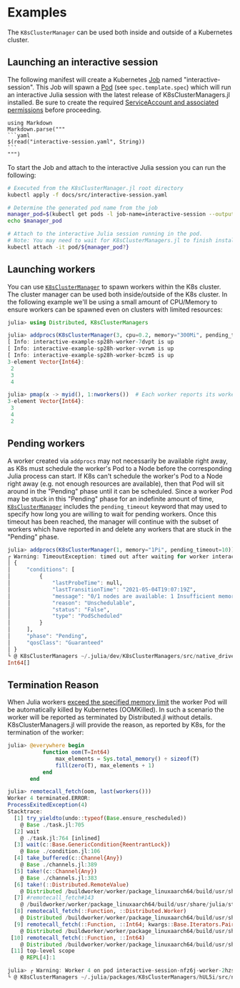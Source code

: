 Examples
========

The `K8sClusterManager` can be used both inside and outside of a Kubernetes cluster.

## Launching an interactive session

The following manifest will create a Kubernetes [Job](https://kubernetes.io/docs/concepts/workloads/controllers/job/)
named "interactive-session". This Job will spawn a [Pod](https://kubernetes.io/docs/concepts/workloads/pods/)
(see `spec.template.spec`) which will run an interactive Julia session with the latest
release of K8sClusterManagers.jl installed. Be sure to create the required [ServiceAccount
and associated permissions](../patterns/#required-permissions) before proceeding.

````@eval
using Markdown
Markdown.parse("""
```yaml
$(read("interactive-session.yaml", String))
```
""")
````

To start the Job and attach to the interactive Julia session you can run the following:

```sh
# Executed from the K8sClusterManager.jl root directory
kubectl apply -f docs/src/interactive-session.yaml

# Determine the generated pod name from the job
manager_pod=$(kubectl get pods -l job-name=interactive-session --output=jsonpath='{.items[*].metadata.name}')
echo $manager_pod

# Attach to the interactive Julia session running in the pod.
# Note: You may need to wait for K8sClusterManagers.jl to finish installing
kubectl attach -it pod/${manager_pod?}
```

## Launching workers

You can use [`K8sClusterManager`](@ref) to spawn workers within the K8s cluster. The cluster
manager can be used both inside/outside of the K8s cluster. In the following example we'll
be using a small amount of CPU/Memory to ensure workers can be spawned even on clusters with
limited resources:

```julia
julia> using Distributed, K8sClusterManagers

julia> addprocs(K8sClusterManager(3, cpu=0.2, memory="300Mi", pending_timeout=30))
[ Info: interactive-example-sp28h-worker-7dvpt is up
[ Info: interactive-example-sp28h-worker-vvrwm is up
[ Info: interactive-example-sp28h-worker-bczm5 is up
3-element Vector{Int64}:
 2
 3
 4

julia> pmap(x -> myid(), 1:nworkers())  # Each worker reports its worker ID
3-element Vector{Int64}:
 3
 4
 2
```

## Pending workers

A worker created via `addprocs` may not necessarily be available right away, as K8s must
schedule the worker's Pod to a Node before the corresponding Julia process can start.
If K8s can't schedule the worker's Pod to a Node right away (e.g. not enough resources are
available), then that Pod will sit around in the "Pending" phase until it can be scheduled.
Since a worker Pod may be stuck in this "Pending" phase for an indefinite amount of time,
[`K8sClusterManager`](@ref) includes the `pending_timeout` keyword that may used to specify
how long you are willing to wait for pending workers. Once this timeout has been reached,
the manager will continue with the subset of workers which have reported in and delete any
workers that are stuck in the "Pending" phase.

```julia
julia> addprocs(K8sClusterManager(1, memory="1Pi", pending_timeout=10))  # Request 1 pebibyte of memory
┌ Warning: TimeoutException: timed out after waiting for worker interactive-session-d7jfb-worker-ffvnm to start for 10 seconds, with status:
│ {
│     "conditions": [
│         {
│             "lastProbeTime": null,
│             "lastTransitionTime": "2021-05-04T19:07:19Z",
│             "message": "0/1 nodes are available: 1 Insufficient memory.",
│             "reason": "Unschedulable",
│             "status": "False",
│             "type": "PodScheduled"
│         }
│     ],
│     "phase": "Pending",
│     "qosClass": "Guaranteed"
│ }
└ @ K8sClusterManagers ~/.julia/dev/K8sClusterManagers/src/native_driver.jl:113
Int64[]
```

## Termination Reason

When Julia workers [exceed the specified memory limit](https://kubernetes.io/docs/tasks/configure-pod-container/assign-memory-resource/#exceed-a-container-s-memory-limit)
the worker Pod will be automatically killed by Kubernetes (OOMKilled). In such a
scenario the worker will be reported as terminated by Distributed.jl without details.
K8sClusterManagers.jl will provide the reason, as reported by K8s, for the termination of
the worker:

```julia
julia> @everywhere begin
           function oom(T=Int64)
               max_elements = Sys.total_memory() ÷ sizeof(T)
               fill(zero(T), max_elements + 1)
           end
       end

julia> remotecall_fetch(oom, last(workers()))
Worker 4 terminated.ERROR:
ProcessExitedException(4)
Stacktrace:
  [1] try_yieldto(undo::typeof(Base.ensure_rescheduled))
    @ Base ./task.jl:705
  [2] wait
    @ ./task.jl:764 [inlined]
  [3] wait(c::Base.GenericCondition{ReentrantLock})
    @ Base ./condition.jl:106
  [4] take_buffered(c::Channel{Any})
    @ Base ./channels.jl:389
  [5] take!(c::Channel{Any})
    @ Base ./channels.jl:383
  [6] take!(::Distributed.RemoteValue)
    @ Distributed /buildworker/worker/package_linuxaarch64/build/usr/share/julia/stdlib/v1.6/Distributed/src/remotecall.jl:599
  [7] #remotecall_fetch#143
    @ /buildworker/worker/package_linuxaarch64/build/usr/share/julia/stdlib/v1.6/Distributed/src/remotecall.jl:390 [inlined]
  [8] remotecall_fetch(::Function, ::Distributed.Worker)
    @ Distributed /buildworker/worker/package_linuxaarch64/build/usr/share/julia/stdlib/v1.6/Distributed/src/remotecall.jl:386
  [9] remotecall_fetch(::Function, ::Int64; kwargs::Base.Iterators.Pairs{Union{}, Union{}, Tuple{}, NamedTuple{(), Tuple{}}})
    @ Distributed /buildworker/worker/package_linuxaarch64/build/usr/share/julia/stdlib/v1.6/Distributed/src/remotecall.jl:421
 [10] remotecall_fetch(::Function, ::Int64)
    @ Distributed /buildworker/worker/package_linuxaarch64/build/usr/share/julia/stdlib/v1.6/Distributed/src/remotecall.jl:421
 [11] top-level scope
    @ REPL[4]:1

julia> ┌ Warning: Worker 4 on pod interactive-session-nfz6j-worker-2hzsd was terminated due to: OOMKilled
└ @ K8sClusterManagers ~/.julia/packages/K8sClusterManagers/hUL5i/src/native_driver.jl:171
```
